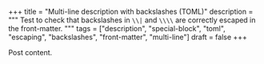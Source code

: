+++
title = "Multi-line description with backslashes (TOML)"
description = """
  Test to check that backslashes in `\\|` and `\\\\` are correctly escaped
  in the front-matter.
  """
tags = ["description", "special-block", "toml", "escaping", "backslashes", "front-matter", "multi-line"]
draft = false
+++

Post content.
